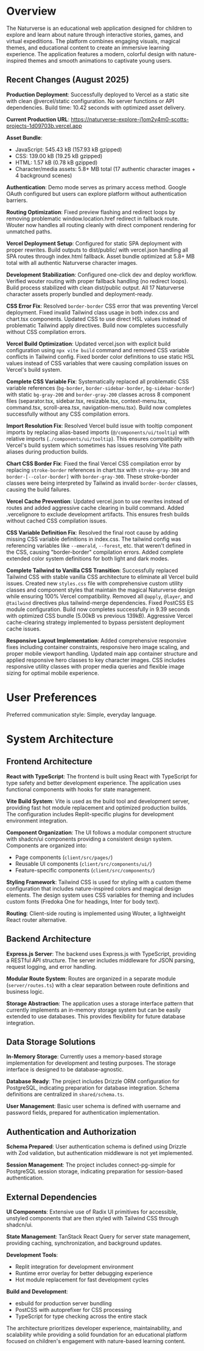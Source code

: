 # Overview

The Naturverse is an educational web application designed for children to explore and learn about nature through interactive stories, games, and virtual expeditions. The platform combines engaging visuals, magical themes, and educational content to create an immersive learning experience. The application features a modern, colorful design with nature-inspired themes and smooth animations to captivate young users.

## Recent Changes (August 2025)

**Production Deployment**: Successfully deployed to Vercel as a static site with clean @vercel/static configuration. No server functions or API dependencies. Build time: 10.42 seconds with optimized asset delivery.

**Current Production URL**: https://naturverse-explore-j1om2y4m0-scotts-projects-1d09703b.vercel.app

**Asset Bundle**: 
- JavaScript: 545.43 kB (157.93 kB gzipped)
- CSS: 139.00 kB (19.25 kB gzipped)  
- HTML: 1.57 kB (0.78 kB gzipped)
- Character/media assets: 5.8+ MB total (17 authentic character images + 4 background scenes)

**Authentication**: Demo mode serves as primary access method. Google OAuth configured but users can explore platform without authentication barriers.

**Routing Optimization**: Fixed preview flashing and redirect loops by removing problematic window.location.href redirect in fallback route. Wouter now handles all routing cleanly with direct component rendering for unmatched paths.

**Vercel Deployment Setup**: Configured for static SPA deployment with proper rewrites. Build outputs to dist/public/ with vercel.json handling all SPA routes through index.html fallback. Asset bundle optimized at 5.8+ MB total with all authentic Naturverse character images.

**Development Stabilization**: Configured one-click dev and deploy workflow. Verified wouter routing with proper fallback handling (no redirect loops). Build process stabilized with clean dist/public output. All 17 Naturverse character assets properly bundled and deployment-ready.

**CSS Error Fix**: Resolved `border-border` CSS error that was preventing Vercel deployment. Fixed invalid Tailwind class usage in both index.css and chart.tsx components. Updated CSS to use direct HSL values instead of problematic Tailwind apply directives. Build now completes successfully without CSS compilation errors.

**Vercel Build Optimization**: Updated vercel.json with explicit build configuration using `npx vite build` command and removed CSS variable conflicts in Tailwind config. Fixed border color definitions to use static HSL values instead of CSS variables that were causing compilation issues on Vercel's build system.

**Complete CSS Variable Fix**: Systematically replaced all problematic CSS variable references (`bg-border`, `border-sidebar-border`, `bg-sidebar-border`) with static `bg-gray-200` and `border-gray-200` classes across 8 component files (separator.tsx, sidebar.tsx, resizable.tsx, context-menu.tsx, command.tsx, scroll-area.tsx, navigation-menu.tsx). Build now completes successfully without any CSS compilation errors.

**Import Resolution Fix**: Resolved Vercel build issue with tooltip component imports by replacing alias-based imports (`@/components/ui/tooltip`) with relative imports (`./components/ui/tooltip`). This ensures compatibility with Vercel's build system which sometimes has issues resolving Vite path aliases during production builds.

**Chart CSS Border Fix**: Fixed the final Vercel CSS compilation error by replacing `stroke-border` references in chart.tsx with `stroke-gray-300` and `border-[--color-border]` with `border-gray-300`. These stroke-border classes were being interpreted by Tailwind as invalid `border-border` classes, causing the build failures.

**Vercel Cache Prevention**: Updated vercel.json to use rewrites instead of routes and added aggressive cache clearing in build command. Added .vercelignore to exclude development artifacts. This ensures fresh builds without cached CSS compilation issues.

**CSS Variable Definition Fix**: Resolved the final root cause by adding missing CSS variable definitions in index.css. The tailwind config was referencing variables like `--emerald`, `--forest`, etc. that weren't defined in the CSS, causing "border-border" compilation errors. Added complete extended color system definitions for both light and dark modes.

**Complete Tailwind to Vanilla CSS Transition**: Successfully replaced Tailwind CSS with stable vanilla CSS architecture to eliminate all Vercel build issues. Created new `styles.css` file with comprehensive custom utility classes and component styles that maintain the magical Naturverse design while ensuring 100% Vercel compatibility. Removed all `@apply`, `@layer`, and `@tailwind` directives plus tailwind-merge dependencies. Fixed PostCSS ES module configuration. Build now completes successfully in 9.39 seconds with optimized CSS bundle (5.00kB vs previous 139kB). Aggressive Vercel cache-clearing strategy implemented to bypass persistent deployment cache issues.

**Responsive Layout Implementation**: Added comprehensive responsive fixes including container constraints, responsive hero image scaling, and proper mobile viewport handling. Updated main app container structure and applied responsive hero classes to key character images. CSS includes responsive utility classes with proper media queries and flexible image sizing for optimal mobile experience.

# User Preferences

Preferred communication style: Simple, everyday language.

# System Architecture

## Frontend Architecture

**React with TypeScript**: The frontend is built using React with TypeScript for type safety and better development experience. The application uses functional components with hooks for state management.

**Vite Build System**: Vite is used as the build tool and development server, providing fast hot module replacement and optimized production builds. The configuration includes Replit-specific plugins for development environment integration.

**Component Organization**: The UI follows a modular component structure with shadcn/ui components providing a consistent design system. Components are organized into:
- Page components (`client/src/pages/`)
- Reusable UI components (`client/src/components/ui/`)
- Feature-specific components (`client/src/components/`)

**Styling Framework**: Tailwind CSS is used for styling with a custom theme configuration that includes nature-inspired colors and magical design elements. The design system uses CSS variables for theming and includes custom fonts (Fredoka One for headings, Inter for body text).

**Routing**: Client-side routing is implemented using Wouter, a lightweight React router alternative.

## Backend Architecture

**Express.js Server**: The backend uses Express.js with TypeScript, providing a RESTful API structure. The server includes middleware for JSON parsing, request logging, and error handling.

**Modular Route System**: Routes are organized in a separate module (`server/routes.ts`) with a clear separation between route definitions and business logic.

**Storage Abstraction**: The application uses a storage interface pattern that currently implements an in-memory storage system but can be easily extended to use databases. This provides flexibility for future database integration.

## Data Storage Solutions

**In-Memory Storage**: Currently uses a memory-based storage implementation for development and testing purposes. The storage interface is designed to be database-agnostic.

**Database Ready**: The project includes Drizzle ORM configuration for PostgreSQL, indicating preparation for database integration. Schema definitions are centralized in `shared/schema.ts`.

**User Management**: Basic user schema is defined with username and password fields, prepared for authentication implementation.

## Authentication and Authorization

**Schema Prepared**: User authentication schema is defined using Drizzle with Zod validation, but authentication middleware is not yet implemented.

**Session Management**: The project includes connect-pg-simple for PostgreSQL session storage, indicating preparation for session-based authentication.

## External Dependencies

**UI Components**: Extensive use of Radix UI primitives for accessible, unstyled components that are then styled with Tailwind CSS through shadcn/ui.

**State Management**: TanStack React Query for server state management, providing caching, synchronization, and background updates.

**Development Tools**: 
- Replit integration for development environment
- Runtime error overlay for better debugging experience
- Hot module replacement for fast development cycles

**Build and Development**:
- esbuild for production server bundling
- PostCSS with autoprefixer for CSS processing
- TypeScript for type checking across the entire stack

The architecture prioritizes developer experience, maintainability, and scalability while providing a solid foundation for an educational platform focused on children's engagement with nature-based learning content.